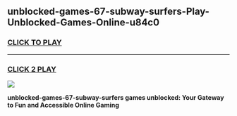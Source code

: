 
## unblocked-games-67-subway-surfers-Play-Unblocked-Games-Online-u84c0
<h3>
<a href="https://premium76.site?title=unblocked-games-67-subway-surfers&ref=24A">CLICK TO PLAY</a></h3>
<hr>

<h3>
<a href="https://premium76.site?title=unblocked-games-67-subway-surfers&ref=24A">CLICK 2 PLAY</a>
  
</h3>

<a href="https://premium76.site?title=unblocked-games-67-subway-surfers&ref=24A"><img src="https://clearcache.store/games.png"></a>


**unblocked-games-67-subway-surfers games unblocked: Your Gateway to Fun and Accessible Online Gaming**

